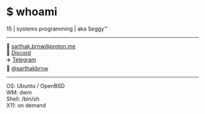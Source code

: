 # $ whoami
15 | systems programming | aka Seggy™

---

📧 [sarthak.brnw@proton.me](mailto:sarthak.brnw@proton.me)  
💬 [Discord](https://discord.com/users/1389657764481077401)  
✈️ [Telegram](https://t.me/sarthakbrnw)  
🐧 [@sarthakbrnw](https://x.com/sarthakbrnw)

---

OS: Ubuntu / OpenBSD  
WM: dwm  
Shell: /bin/sh  
X11: on demand
